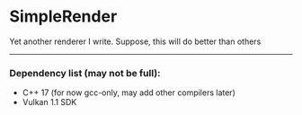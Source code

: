 # SimpleRender
Yet another renderer I write. Suppose, this will do better than others <br/><hr/>
### Dependency list (may not be full):
* C++ 17 (for now gcc-only, may add other compilers later)
* Vulkan 1.1 SDK
